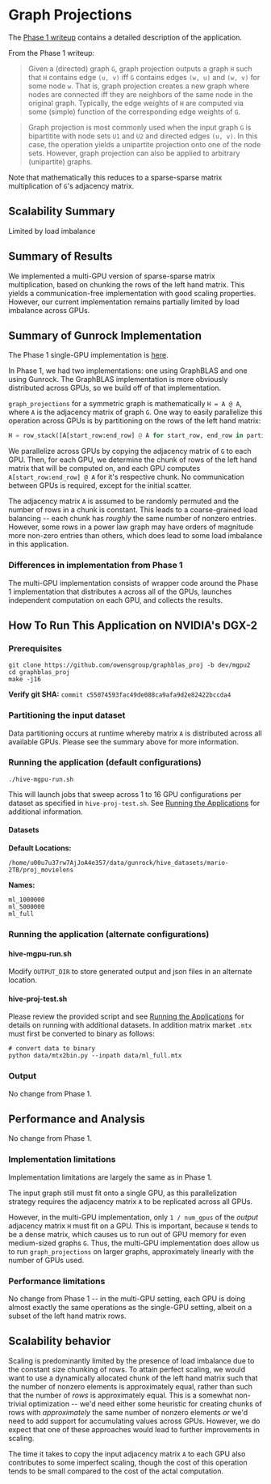# Graph Projections

The [Phase 1 writeup]((https://gunrock.github.io/docs/#/hive/hive_proj)) contains a detailed description of the application.

From the Phase 1 writeup:

> Given a (directed) graph `G`, graph projection outputs a graph `H` such that `H` contains edge `(u, v)` iff `G` contains edges `(w, u)` and `(w, v)` for some node `w`.  That is, graph projection creates a new graph where nodes are connected iff they are neighbors of the same node in the original graph.  Typically, the edge weights of `H` are computed via some (simple) function of the corresponding edge weights of `G`.

> Graph projection is most commonly used when the input graph `G` is bipartitite with node sets `U1` and `U2` and directed edges `(u, v)`.  In this case, the operation yields a unipartite projection onto one of the node sets.  However, graph projection can also be applied to arbitrary (unipartite) graphs.

Note that mathematically this reduces to a sparse-sparse matrix multiplication of `G`'s adjacency matrix.

## Scalability Summary

Limited by load imbalance

## Summary of Results

We implemented a multi-GPU version of sparse-sparse matrix multiplication, based on chunking the rows of the left hand matrix.  This yields a communication-free implementation with good scaling properties.  However, our current implementation remains partially limited by load imbalance across GPUs.

## Summary of Gunrock Implementation

The Phase 1 single-GPU implementation is [here](https://gunrock.github.io/docs/#/hive/hive_proj).

In Phase 1, we had two implementations: one using GraphBLAS and one using Gunrock.  The GraphBLAS implementation is more obviously distributed across GPUs, so we build off of that implementation.

`graph_projections` for a symmetric graph is mathematically `H = A @ A`, where `A` is the adjacency matrix of graph `G`.  One way to easily parallelize this operation across GPUs is by partitioning on the rows of the left hand matrix:
```python
H = row_stack([A[start_row:end_row] @ A for start_row, end_row in partition(n_rows)])
```

We parallelize across GPUs by copying the adjacency matrix of `G` to each GPU.  Then, for each GPU, we determine the chunk of rows of the left hand matrix that will be computed on, and each GPU computes `A[start_row:end_row] @ A` for it's respective chunk.  No communication between GPUs is required, except for the initial scatter.

The adjacency matrix `A` is assumed to be randomly permuted and the number of rows in a chunk is constant.  This leads to a coarse-grained load balancing -- each chunk has _roughly_ the same number of nonzero entries.  However, some rows in a power law graph may have orders of magnitude more non-zero entries than others, which does lead to some load imbalance in this application.

### Differences in implementation from Phase 1

The multi-GPU implementation consists of wrapper code around the Phase 1 implementation that distributes `A` across all of the GPUs, launches independent computation on each GPU, and collects the results.

## How To Run This Application on NVIDIA's DGX-2

### Prerequisites

```
git clone https://github.com/owensgroup/graphblas_proj -b dev/mgpu2
cd graphblas_proj
make -j16
```

**Verify git SHA:** `commit c55074593fac49de088ca9afa9d2e82422bccda4`

### Partitioning the input dataset

Data partitioning occurs at runtime whereby matrix `A` is distributed across all available GPUs. Please see the summary above for more information.

### Running the application (default configurations)

```
./hive-mgpu-run.sh
```

This will launch jobs that sweep across 1 to 16 GPU configurations per dataset as specified in `hive-proj-test.sh`.  See [Running the Applications](#running-the-applications) for additional information.

#### Datasets

**Default Locations:**

```
/home/u00u7u37rw7AjJoA4e357/data/gunrock/hive_datasets/mario-2TB/proj_movielens
```

**Names:**

```
ml_1000000
ml_5000000
ml_full
```

### Running the application (alternate configurations)

#### hive-mgpu-run.sh

Modify `OUTPUT_DIR` to store generated output and json files in an alternate location.

#### hive-proj-test.sh

Please review the provided script and see [Running the Applications](#running-the-applications) for details on running with additional datasets. In addition matrix market `.mtx` must first be converted to binary as follows:

```
# convert data to binary
python data/mtx2bin.py --inpath data/ml_full.mtx
```

### Output

No change from Phase 1.

## Performance and Analysis

No change from Phase 1.

### Implementation limitations

Implementation limitations are largely the same as in Phase 1.

The input graph still must fit onto a single GPU, as this parallelization strategy requires the adjacency matrix `A` to be replicated across all GPUs.

However, in the multi-GPU implementation, only `1 / num_gpus` of the _output_ adjacency matrix `H` must fit on a GPU.  This is important, because `H` tends to be a dense matrix, which causes us to run out of GPU memory for even medium-sized graphs `G`.  Thus, the multi-GPU implementation does allow us to run `graph_projections` on larger graphs, approximately linearly with the number of GPUs used.

### Performance limitations

No change from Phase 1 -- in the multi-GPU setting, each GPU is doing almost exactly the same operations as the single-GPU setting, albeit on a subset of the left hand matrix rows.

## Scalability behavior

Scaling is predominantly limited by the presence of load imbalance due to the constant size chunking of rows.  To attain perfect scaling, we would want to use a dynamically allocated chunk of the left hand matrix such that the number of nonzero elements is approximately equal, rather than such that the number of _rows_ is approximately equal.  This is a somewhat non-trivial optimization -- we'd need either some heuristic for creating chunks of rows with _approximately_ the same number of nonzero elements _or_ we'd need to add support for accumulating values across GPUs.  However, we do expect that one of these approaches would lead to further improvements in scaling.

The time it takes to copy the input adjacency matrix `A` to each GPU also contributes to some imperfect scaling, though the cost of this operation tends to be small compared to the cost of the actal computation.
